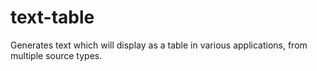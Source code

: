 # text-table
Generates text which will display as a table in various applications, from multiple source types.
